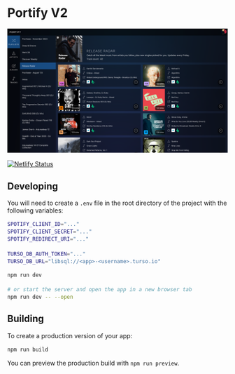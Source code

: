 # Portify V2

![Screenshot](static/og-image.png)

[![Netlify Status](https://api.netlify.com/api/v1/badges/653f33f6-833d-4d65-8b21-73a7c6c55dee/deploy-status)](https://app.netlify.com/sites/portify-v2/deploys)

## Developing

You will need to create a `.env` file in the root directory of the project with the following variables:

```bash
SPOTIFY_CLIENT_ID="..."
SPOTIFY_CLIENT_SECRET="..."
SPOTIFY_REDIRECT_URI="..."

TURSO_DB_AUTH_TOKEN="..."
TURSO_DB_URL="libsql://<app>-<username>.turso.io"
```

```bash
npm run dev

# or start the server and open the app in a new browser tab
npm run dev -- --open
```

## Building

To create a production version of your app:

```bash
npm run build
```

You can preview the production build with `npm run preview`.
